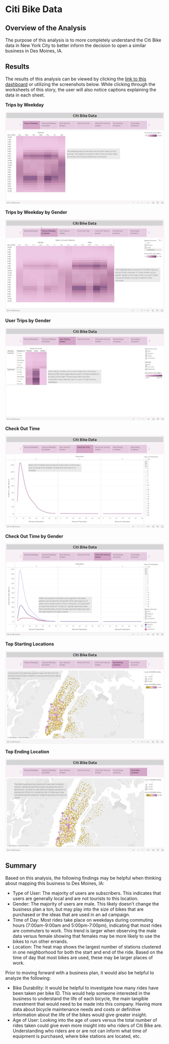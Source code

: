 # Citi Bike Data

## Overview of the Analysis
The purpose of this analysis is to more completely understand the Citi Bike data in New York City to better inform the decision to open a similar business in Des Moines, IA.

## Results 
The results of this analysis can be viewed by clicking the [link to this dashboard](https://public.tableau.com/views/CitiBikeData_16631967377140/CitiBikeData?:language=en-US&:display_count=n&:origin=viz_share_link) or utilizing the screenshots below. While clicking through the worksheets of this story, the user will also notice captions explaining the data in each sheet. 

**Trips by Weekday**

![Trips_by_Weekday](Images/Trips_by_Weekday.png)

**Trips by Weekday by Gender**

![Trips_by_Weekday_by_Gender](Images/Trips_by_Weekday_by_Gender.png)

**User Trips by Gender**

![Use_Trips_by_Gender](Images/Use_Trips_by_Gender.png)

**Check Out Time**

![Check_Out_Time](Images/Check_Out_Time.png)

**Check Out Time by Gender**

![Check_Out_Time_by_Gender](Images/Check_Out_Time_by_Gender.png)

**Top Starting Locations**

![Top_Starting_Locations](Images/Top_Starting_Locations.png)

**Top Ending Location**

![Top_Ending_Locations](Images/Top_Ending_Locations.png)

## Summary
Based on this analysis, the following findings may be helpful when thinking about mapping this business to Des Moines, IA: 
- Type of User: The majority of users are subscribers. This indicates that users are generally local and are not tourists to this location. 
- Gender: The majority of users are male. This likely doesn't change the business plan a ton, but may play into the size of bikes that are purchased or the ideas that are used in an ad campaign.
- Time of Day: Most rides take place on weekdays during commuting hours (7:00am-9:00am and 5:00pm-7:00pm), indicating that most rides are commuters to work. This trend is larger when observing the male data versus female showing that females may be more likely to use the bikes to run other errands. 
- Location: The heat map shows the largest number of stations clustered in one neighborhood for both the start and end of the ride. Based on the time of day that most bikes are used, these may be larger places of work. 

Prior to moving forward with a business plan, it would also be helpful to analyze the following: 
- Bike Durability: It would be helpful to investigate how many rides have been taken per bike ID. This would help someone interested in the business to understand the life of each bicycle, the main tangible investment that would need to be made into this company. Having more data about bicycle maintenance needs and costs or definitive information about the life of the bikes would give greater insight. 
- Age of User: Looking into the age of users versus the total number of rides taken could give even more insight into who riders of Citi Bike are. Understanding who riders are or are not can inform what time of equipment is purchased, where bike stations are located, etc. 
